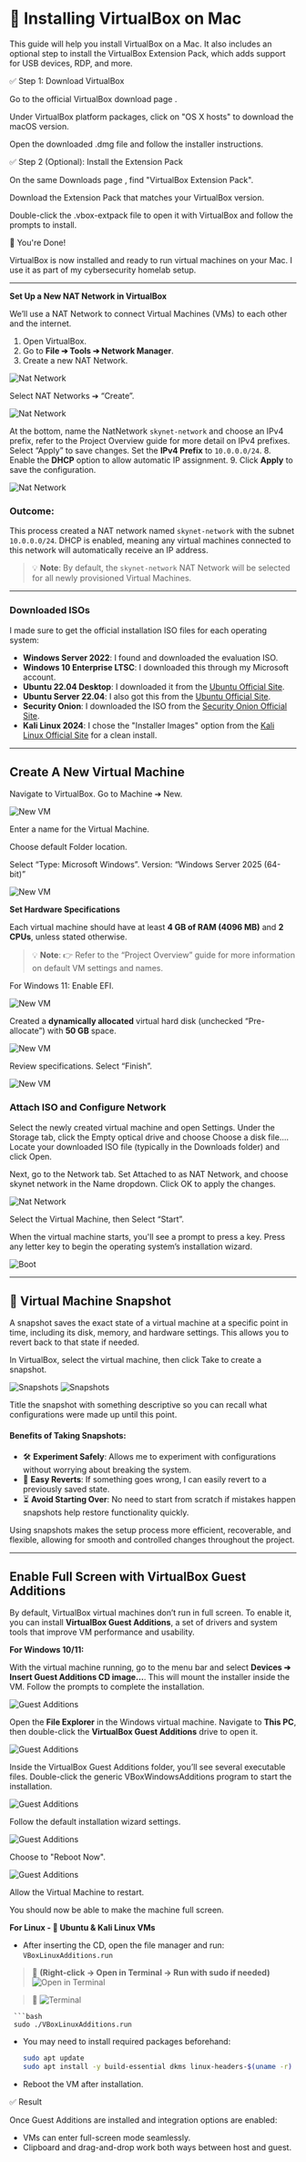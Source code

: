 # 🧰 Installing VirtualBox on Mac

This guide will help you install VirtualBox on a Mac. It also includes an optional step to install the VirtualBox Extension Pack, which adds support for USB devices, RDP, and more.

✅ Step 1: Download VirtualBox

Go to the official VirtualBox download page
.

Under VirtualBox platform packages, click on "OS X hosts" to download the macOS version.

Open the downloaded .dmg file and follow the installer instructions.

✅ Step 2 (Optional): Install the Extension Pack

On the same Downloads page
, find "VirtualBox Extension Pack".

Download the Extension Pack that matches your VirtualBox version.

Double-click the .vbox-extpack file to open it with VirtualBox and follow the prompts to install.

🎉 You're Done!

VirtualBox is now installed and ready to run virtual machines on your Mac.
I use it as part of my cybersecurity homelab setup.

---

**Set Up a New NAT Network in VirtualBox**

We’ll use a NAT Network to connect Virtual Machines (VMs) to each other and the internet.

1. Open VirtualBox.
2. Go to **File ➔ Tools ➔ Network Manager**.
3. Create a new NAT Network.

![Nat Network](imgs/natnetwork1.jpg)

Select NAT Networks ➔ “Create”. 

![Nat Network](imgs/natnetwork2.jpg)

At the bottom, name the NatNetwork `skynet-network` and choose an IPv4 prefix, refer to the Project Overview guide for more detail on IPv4 prefixes. Select “Apply” to save changes. Set the **IPv4 Prefix** to `10.0.0.0/24`.
8. Enable the **DHCP** option to allow automatic IP assignment.
9. Click **Apply** to save the configuration.

![Nat Network](imgs/natnetwork3.png)

### Outcome:

This process created a NAT network named `skynet-network` with the subnet `10.0.0.0/24`. DHCP is enabled, meaning any virtual machines connected to this network will automatically receive an IP address.

> 💡 **Note**: By default, the `skynet-network` NAT Network will be selected for all newly provisioned Virtual Machines.

---

### Downloaded ISOs

I made sure to get the official installation ISO files for each operating system:

* **Windows Server 2022**: I found and downloaded the evaluation ISO.
* **Windows 10 Enterprise LTSC**: I downloaded this through my Microsoft account.
* **Ubuntu 22.04 Desktop**: I downloaded it from the [Ubuntu Official Site](https://ubuntu.com/download/desktop).
* **Ubuntu Server 22.04**: I also got this from the [Ubuntu Official Site](https://ubuntu.com/download/server).
* **Security Onion**: I downloaded the ISO from the [Security Onion Official Site](https://securityonionsolutions.com/download/).
* **Kali Linux 2024**: I chose the "Installer Images" option from the [Kali Linux Official Site](https://www.kali.org/get-kali/#kali-virtual-machines) for a clean install.

---

## Create A New Virtual Machine

Navigate to VirtualBox. Go to Machine ➔ New.

![New VM](imgs/newvm.jpg)

Enter a name for the Virtual Machine.

Choose default Folder location.

Select “Type: Microsoft Windows”. Version: “Windows Server 2025 (64-bit)” 

![New VM](imgs/newvm1.png)

**Set Hardware Specifications**

Each virtual machine should have at least **4 GB of RAM (4096 MB)** and **2 CPUs**, unless stated otherwise.

> 💡 **Note**: 👉 Refer to the “Project Overview” guide for more information on default VM settings and names.

For Windows 11: Enable EFI.

![New VM](imgs/newvm2.png)

Created a **dynamically allocated** virtual hard disk (unchecked “Pre-allocate”) with **50 GB** space.

![New VM](imgs/newvm3.png)

Review specifications. Select “Finish”. 

![New VM](imgs/newvm4.jpg)

### Attach ISO and Configure Network

Select the newly created virtual machine and open Settings. Under the Storage tab, click the Empty optical drive and choose Choose a disk file…. Locate your downloaded ISO file (typically in the Downloads folder) and click Open.

Next, go to the Network tab. Set Attached to as NAT Network, and choose skynet network in the Name dropdown. Click OK to apply the changes.

![Nat Network](imgs/natnetwork4.png)

Select the Virtual Machine, then Select “Start”.


When the virtual machine starts, you'll see a prompt to press a key. Press any letter key to begin the operating system’s installation wizard.

![Boot](imgs/boot.jpg)

---
## 📸 Virtual Machine Snapshot

A snapshot saves the exact state of a virtual machine at a specific point in time, including its disk, memory, and hardware settings. This allows you to revert back to that state if needed.

In VirtualBox, select the virtual machine, then click Take to create a snapshot.

![Snapshots](imgs/snapshots.png)
![Snapshots](imgs/snapshot1.jpg)

Title the snapshot with something descriptive so you can recall what configurations were made up until this point.

#### Benefits of Taking Snapshots:
- 🛠️ **Experiment Safely**: Allows me to experiment with configurations without worrying about breaking the system.
- 🔄 **Easy Reverts**: If something goes wrong, I can easily revert to a previously saved state.
- ⏳ **Avoid Starting Over**: No need to start from scratch if mistakes happen snapshots help restore functionality quickly.

Using snapshots makes the setup process more efficient, recoverable, and flexible, allowing for smooth and controlled changes throughout the project.

---
## Enable Full Screen with VirtualBox Guest Additions

By default, VirtualBox virtual machines don’t run in full screen. To enable it, you can install **VirtualBox Guest Additions**, a set of drivers and system tools that improve VM performance and usability.

**For Windows 10/11:**

With the virtual machine running, go to the menu bar and select **Devices ➔ Insert Guest Additions CD image…**. This will mount the installer inside the VM. Follow the prompts to complete the installation.

![Guest Additions](imgs/vga.png)

Open the **File Explorer** in the Windows virtual machine. Navigate to **This PC**, then double-click the **VirtualBox Guest Additions** drive to open it.

![Guest Additions](imgs/vga1.jpg)

Inside the VirtualBox Guest Additions folder, you’ll see several executable files. Double-click the generic VBoxWindowsAdditions program to start the installation.

![Guest Additions](imgs/vga2.jpg)

Follow the default installation wizard settings.

![Guest Additions](imgs/vga3.jpg)

Choose to "Reboot Now".

![Guest Additions](imgs/vga4.jpg)

Allow the Virtual Machine to restart.

You should now be able to make the machine full screen. 

**For Linux - 🐧 Ubuntu & Kali Linux VMs**

- After inserting the CD, open the file manager and run:  
 `VBoxLinuxAdditions.run`

> 📸 **(Right-click → Open in Terminal → Run with sudo if needed)** ![Open in Terminal](imgs/vgalinux.png)

> 📸 ![Terminal](imgs/vgalinux1.png)

     ```bash
     sudo ./VBoxLinuxAdditions.run

- You may need to install required packages beforehand:
     ```bash
     sudo apt update
     sudo apt install -y build-essential dkms linux-headers-$(uname -r)

- Reboot the VM after installation.

✅ Result

Once Guest Additions are installed and integration options are enabled:

- VMs can enter full-screen mode seamlessly.
- Clipboard and drag-and-drop work both ways between host and guest.




